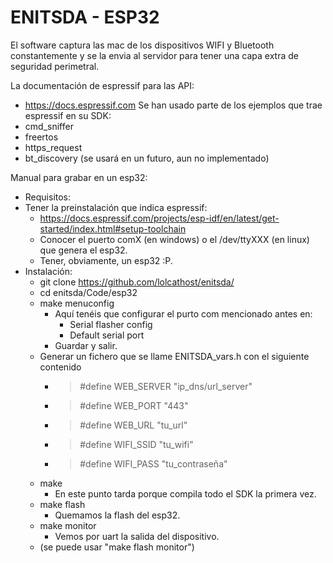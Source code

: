 # ENITSDA - ESP32 

El software captura las mac de los dispositivos WIFI y Bluetooth
constantemente y se la envia al servidor para tener una capa extra
de seguridad perimetral.

La documentación de espressif para las API:
 - https://docs.espressif.com
Se han usado parte de los ejemplos que trae espressif en su SDK:
 - cmd_sniffer
 - freertos
 - https_request
 - bt_discovery (se usará en un futuro, aun no implementado)

Manual para grabar en un esp32:
 - Requisitos:
  - Tener la preinstalación que indica espressif:
    - https://docs.espressif.com/projects/esp-idf/en/latest/get-started/index.html#setup-toolchain
	- Conocer el puerto comX (en windows) o el /dev/ttyXXX (en linux) que genera el esp32.
	- Tener, obviamente, un esp32 :P.
  - Instalación:
	- git clone https://github.com/lolcathost/enitsda/
	- cd enitsda/Code/esp32
	- make menuconfig
	  - Aquí tenéis que configurar el purto com mencionado antes en:
		- Serial flasher config
		- Default serial port
	  - Guardar y salir.
	- Generar un fichero que se llame ENITSDA_vars.h con el siguiente contenido
	  - >#define WEB_SERVER "ip_dns/url_server"
	  - >#define WEB_PORT "443"
	  - >#define WEB_URL "tu_url"
	  - >#define WIFI_SSID "tu_wifi"
	  - >#define WIFI_PASS "tu_contraseña"
    - make
		- En este punto tarda porque compila todo el SDK la primera vez.
	- make flash
		- Quemamos la flash del esp32.
	- make monitor
		- Vemos por uart la salida del dispositivo.
	- (se puede usar "make flash monitor")
			
